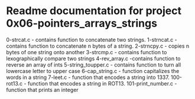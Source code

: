 # Readme documentation for project 0x06-pointers_arrays_strings
0-strcat.c - contains function to concatenate two strings.
1-strncat.c - contains function to concatenate n bytes of a string.
2-strncpy.c - copies n bytes of one string onto another
3-strcmp.c - contains function to lexographically compare two strings
4-rev_array.c -contains function to reverse an array of ints
5-string_toupper.c - contains function to turn all lowercase letter to upper case
6-cap_string.c - function capitalizes the words in a string
7-leet.c - function that encodes a string into 1337.
100-rot13.c - function that encodes a string in ROT13.
101-print_number.c - function that prints an integer